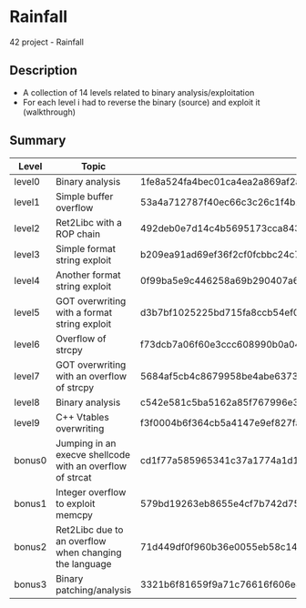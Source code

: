 # Rainfall
42 project - Rainfall

## Description
- A collection of 14 levels related to binary analysis/exploitation
- For each level i had to reverse the binary (source) and exploit it (walkthrough)

## Summary
| Level  | Topic | Flag |
| ------------- | ------------- | --------|
| level0  | Binary analysis | 1fe8a524fa4bec01ca4ea2a869af2a02260d4a7d5fe7e7c24d8617e6dca12d3a |
| level1  | Simple buffer overflow | 53a4a712787f40ec66c3c26c1f4b164dcad5552b038bb0addd69bf5bf6fa8e77 |
| level2  | Ret2Libc with a ROP chain | 492deb0e7d14c4b5695173cca843c4384fe52d0857c2b0718e1a521a4d33ec02 |
| level3  | Simple format string exploit | b209ea91ad69ef36f2cf0fcbbc24c739fd10464cf545b20bea8572ebdc3c36fa |
| level4  | Another format string exploit | 0f99ba5e9c446258a69b290407a6c60859e9c2d25b26575cafc9ae6d75e9456a |
| level5  | GOT overwriting with a format string exploit | d3b7bf1025225bd715fa8ccb54ef06ca70b9125ac855aeab4878217177f41a31 |
| level6  | Overflow of strcpy | f73dcb7a06f60e3ccc608990b0a046359d42a1a0489ffeefd0d9cb2d7c9cb82d |
| level7  | GOT overwriting with an overflow of strcpy | 5684af5cb4c8679958be4abe6373147ab52d95768e047820bf382e44fa8d8fb9 |
| level8  | Binary analysis | c542e581c5ba5162a85f767996e3247ed619ef6c6f7b76a59435545dc6259f8a |
| level9  | C++ Vtables overwriting | f3f0004b6f364cb5a4147e9ef827fa922a4861408845c26b6971ad770d906728 |
| bonus0  | Jumping in an execve shellcode with an overflow of strcat | cd1f77a585965341c37a1774a1d1686326e1fc53aaa5459c840409d4d06523c9 |
| bonus1  | Integer overflow to exploit memcpy | 579bd19263eb8655e4cf7b742d75edf8c38226925d78db8163506f5191825245 |
| bonus2  | Ret2Libc due to an overflow when changing the language | 71d449df0f960b36e0055eb58c14d0f5d0ddc0b35328d657f91cf0df15910587 |
| bonus3  | Binary patching/analysis | 3321b6f81659f9a71c76616f606e4b50189cecfea611393d5d649f75e157353c |
